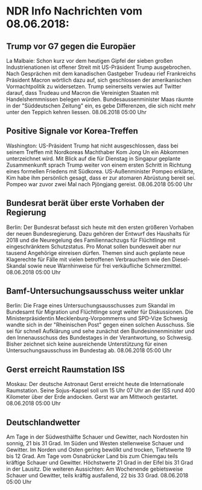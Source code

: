 # NDR Info Nachrichten vom 08.06.2018:


## Trump vor G7 gegen die Europäer
La Malbaie: Schon kurz vor dem heutigen Gipfel der sieben großen Industrienationen ist offener Streit mit US-Präsident Trump  ausgebrochen. Nach Gesprächen mit dem kanadischen Gastgeber Trudeau rief Frankreichs Präsident Macron wörtlich dazu auf, sich geschlossen der amerikanischen Vormachtpolitik zu widersetzen. Trump seinerseits verwies auf Twitter darauf, dass Trudeau und Macron die Vereinigten Staaten mit Handelshemmnissen belegen würden. Bundesaussenminister Maas räumte in der "Süddeutschen Zeitung" ein, es gebe Differenzen, die sich nicht mehr unter den Teppich kehren liessen. 08.06.2018 05:00 Uhr 

## Positive Signale vor Korea-Treffen
Washington: US-Präsident Trump hat nicht ausgeschlossen, dass bei seinem Treffen mit Nordkoreas Machthaber Kom Jong Un ein Abkommen unterzeichnet wird. Mit Blick auf die für Dienstag in Singapur geplante Zusammenkunft sprach Trump weiter von einem ersten Schritt in Richtung eines formellen Friedens mit Südkorea. US-Außenminister Pompeo erklärte, Kim habe ihm persönlich gesagt, dass er zur atomaren Abrüstung bereit sei. Pompeo war zuvor zwei Mal nach Pjöngjang gereist. 08.06.2018 05:00 Uhr 

## Bundesrat berät über erste Vorhaben der Regierung
Berlin: Der Bundesrat befasst sich heute mit den ersten größeren Vorhaben der neuen Bundesregierung. Dazu gehören der Entwurf des Haushalts für 2018 und die Neuregelung des Familiennachzugs für Flüchtlinge mit eingeschränktem Schutzstatus. Pro Monat sollen bundesweit aber nur tausend Angehörige einreisen dürfen. Themen sind auch geplante neue Klagerechte für Fälle mit vielen betroffenen Verbrauchern wie den Diesel-Skandal sowie neue Warnhinweise für frei verkäufliche Schmerzmittel. 08.06.2018 05:00 Uhr 

## Bamf-Untersuchungsausschuss weiter unklar
Berlin: Die Frage eines Untersuchungsausschusses zum Skandal im Bundesamt für Migration und Flüchtlinge sorgt weiter für Diskussionen. Die Ministerpräsidentin Mecklenburg-Vorpommerns und SPD-Vize Schwesig wandte sich in der "Rheinischen Post" gegen einen solchen Ausschuss. Sie sei für schnell Aufklärung und sehe zunächst den Bundesinnenminister und den Innenausschuss des Bundestages in der Verantwortung, so Schwesig. Bisher zeichnet sich keine ausreichende Unterstützung für einen Untersuchungsausschuss im Bundestag ab. 08.06.2018 05:00 Uhr 

## Gerst erreicht Raumstation ISS
Moskau: Der deutsche Astronaut Gerst erreicht heute die Internationale Raumstation. Seine Sojus-Kapsel soll um 15 Uhr 07 Uhr an der ISS rund 400 Kilometer über der Erde andocken. Gerst war am Mittwoch gestartet. 08.06.2018 05:00 Uhr 

## Deutschlandwetter
Am Tage in der Südwesthälfte Schauer und Gewitter, nach Nordosten hin sonnig, 21 bis 31 Grad. Im Süden und Westen stellenweise Schauer und Gewitter. Im Norden und Osten gering bewölkt und trocken, Tiefstwerte 19 bis 12 Grad. Am Tage vom Osnabrücker Land bis zum Chiemgau teils kräftige Schauer und Gewitter. Höchstwerte 21 Grad in der Eifel bis 31 Grad in der Lausitz. Die weiteren Aussichten: Am Wochenende gebietsweise Schauer und Gewitter, teils kräftig ausfallend, 22 bis 33 Grad. 08.06.2018 05:00 Uhr 
